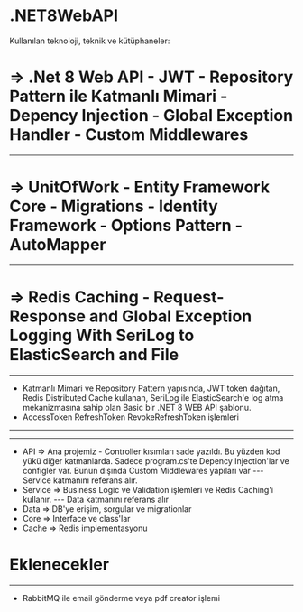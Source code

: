 # .NET8WebAPI

 Kullanılan teknoloji, teknik ve kütüphaneler:

# => .Net 8 Web API - JWT - Repository Pattern ile Katmanlı Mimari - Depency Injection - Global Exception Handler - Custom Middlewares
**********************************************************
# => UnitOfWork - Entity Framework Core - Migrations - Identity Framework - Options Pattern - AutoMapper
*********************************************************
# => Redis Caching - Request-Response and Global Exception Logging With SeriLog to ElasticSearch and File

**********************************************************
- Katmanlı Mimari ve Repository Pattern yapısında, JWT token dağıtan, Redis Distributed Cache kullanan, SeriLog ile ElasticSearch'e log atma mekanizmasına sahip olan Basic bir .NET 8 WEB API şablonu.
- AccessToken RefreshToken RevokeRefreshToken işlemleri 

**********************************************************
**********************************************************
- API => Ana projemiz - Controller kısımları sade yazıldı. Bu yüzden kod yükü diğer katmanlarda. Sadece program.cs'te Depency Injection'lar ve configler var. Bunun dışında Custom Middlewares yapıları var ---  Service katmanını referans alır.
- Service => Business Logic ve Validation işlemleri ve Redis Caching'i kullanır.  ---  Data katmanını referans alır
- Data => DB'ye erişim, sorgular ve migrationlar
- Core => Interface ve class'lar
- Cache => Redis implementasyonu


# Eklenecekler
*****************************************
- RabbitMQ ile email gönderme veya pdf creator işlemi
